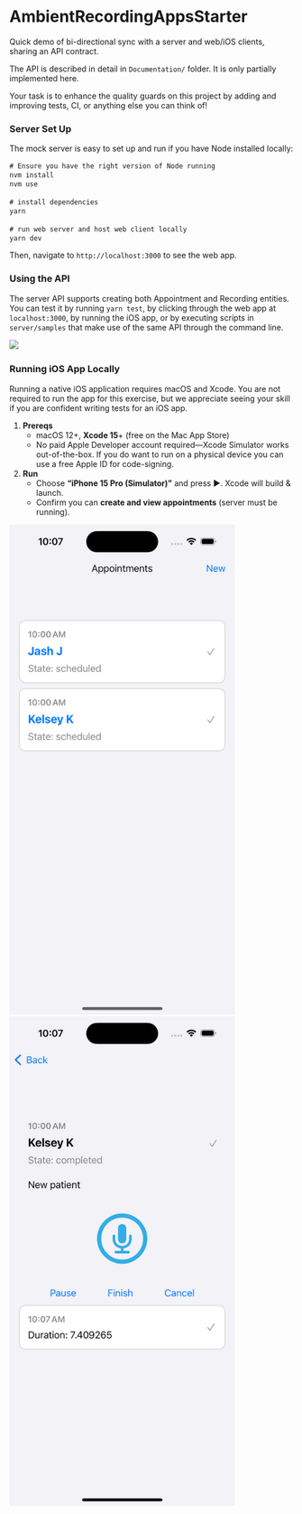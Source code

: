 # AmbientRecordingAppsStarter

Quick demo of bi-directional sync with a server and web/iOS clients, sharing an API contract.

The API is described in detail in `Documentation/` folder. It is only partially implemented here.

Your task is to enhance the quality guards on this project by adding and improving tests, CI, or anything else you can think of!

### Server Set Up

The mock server is easy to set up and run if you have Node installed locally:

```
# Ensure you have the right version of Node running
nvm install
nvm use

# install dependencies
yarn

# run web server and host web client locally
yarn dev
```

Then, navigate to `http://localhost:3000` to see the web app.

### Using the API

The server API supports creating both Appointment and Recording entities. You can test it by running `yarn test`, by clicking through the web app at `localhost:3000`, by running the iOS app, or by executing scripts in `server/samples` that make use of the same API through the command line.

<img src="/Documentation/Screenshots/Screenshot 2024-03-10 at 10.39.14 AM.png?raw=true" width=800/>

### Running iOS App Locally

Running a native iOS application requires macOS and Xcode. You are not required to run the app for this exercise, but we appreciate seeing your skill if you are confident writing tests for an iOS app.

1. **Prereqs**
    - macOS 12+, **Xcode 15**+ (free on the Mac App Store)
    - No paid Apple Developer account required—Xcode Simulator works out-of-the-box. If you do want to run on a physical device you can use a free Apple ID for code-signing.
2. **Run**
    - Choose **“iPhone 15 Pro (Simulator)”** and press ▶️. Xcode will build & launch.
    - Confirm you can **create and view appointments** (server must be running).

<img src="/Documentation/Screenshots/Simulator Screenshot - iPhone 15 Pro - 2024-03-10 at 10.07.15.png?raw=true" width=400/> <img src="/Documentation/Screenshots/Simulator Screenshot - iPhone 15 Pro - 2024-03-10 at 10.07.32.png?raw=true" width=400/>
